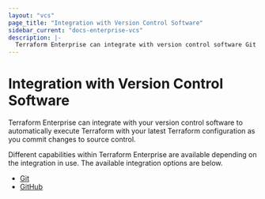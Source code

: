 ```yaml
---
layout: "vcs"
page_title: "Integration with Version Control Software"
sidebar_current: "docs-enterprise-vcs"
description: |-
  Terraform Enterprise can integrate with version control software Git and GitHub.
---
```


# Integration with Version Control Software

Terraform Enterprise can integrate with your version control software to automatically execute
Terraform with your latest Terraform configuration as you commit changes to
source control.

Different capabilities within Terraform Enterprise are available depending on the integration
in use. The available integration options are below.

- [Git](/docs/enterprise/vcs/git)
- [GitHub](/docs/enterprise/vcs/github)
